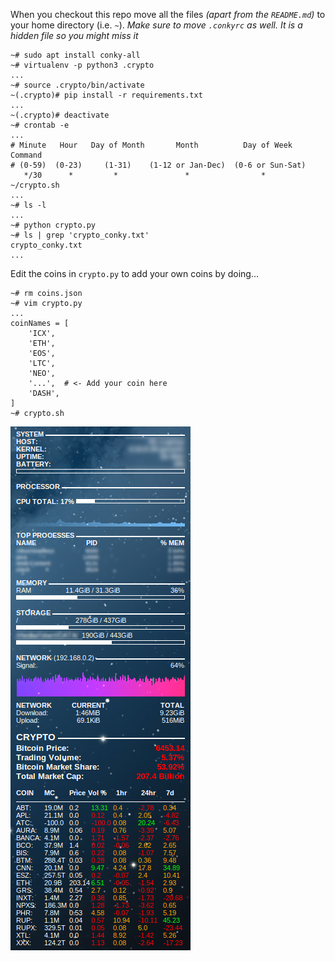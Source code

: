 When you checkout this repo move all the files _(apart from the `README.md`)_ to your home directory (i.e. `~`). _Make sure to move `.conkyrc` as well. It is a hidden file so you might miss it_
```
~# sudo apt install conky-all
~# virtualenv -p python3 .crypto
...
~# source .crypto/bin/activate
~(.crypto)# pip install -r requirements.txt
...
~(.crypto)# deactivate
~# crontab -e
...
# Minute   Hour   Day of Month       Month          Day of Week        Command
# (0-59)  (0-23)     (1-31)    (1-12 or Jan-Dec)  (0-6 or Sun-Sat)
   */30      *         *               *                *              ~/crypto.sh
...
~# ls -l
...
~# python crypto.py
~# ls | grep 'crypto_conky.txt'
crypto_conky.txt
...
```
Edit the coins in `crypto.py` to add your own coins by doing...
```
~# rm coins.json
~# vim crypto.py
...
coinNames = [
    'ICX',
    'ETH',
    'EOS',
    'LTC',
    'NEO',
    '...',  # <- Add your coin here
    'DASH',
]
~# crypto.sh
```

![Alt text](/screenshot.png?raw=true "Preview")
